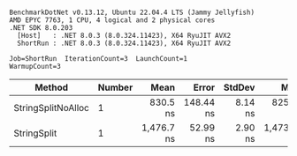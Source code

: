 ```

BenchmarkDotNet v0.13.12, Ubuntu 22.04.4 LTS (Jammy Jellyfish)
AMD EPYC 7763, 1 CPU, 4 logical and 2 physical cores
.NET SDK 8.0.203
  [Host]   : .NET 8.0.3 (8.0.324.11423), X64 RyuJIT AVX2
  ShortRun : .NET 8.0.3 (8.0.324.11423), X64 RyuJIT AVX2

Job=ShortRun  IterationCount=3  LaunchCount=1  
WarmupCount=3  

```
| Method             | Number | Mean       | Error     | StdDev  | Min        | Max        | Gen0   | Allocated |
|------------------- |------- |-----------:|----------:|--------:|-----------:|-----------:|-------:|----------:|
| StringSplitNoAlloc | 1      |   830.5 ns | 148.44 ns | 8.14 ns |   825.3 ns |   839.9 ns |      - |         - |
| StringSplit        | 1      | 1,476.7 ns |  52.99 ns | 2.90 ns | 1,473.9 ns | 1,479.7 ns | 0.0381 |    3208 B |
